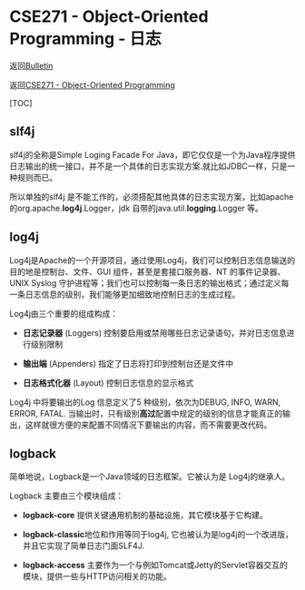 # CSE271 - Object-Oriented Programming - 日志

返回[Bulletin](./bulletin.md)

返回[CSE271 - Object-Oriented Programming](./cse271.md)

[TOC]

## slf4j

slf4j的全称是Simple Loging Facade For Java，即它仅仅是一个为Java程序提供日志输出的统一接口，并不是一个具体的日志实现方案.就比如JDBC一样，只是一种规则而已。

所以单独的slf4j 是不能工作的，必须搭配其他具体的日志实现方案，比如apache 的org.apache.**log4j**.Logger，jdk 自带的java.util.**logging**.Logger 等。

## log4j

Log4j是Apache的一个开源项目，通过使用Log4j，我们可以控制日志信息输送的目的地是控制台、文件、GUI 组件，甚至是套接口服务器、NT 的事件记录器、UNIX Syslog 守护进程等；我们也可以控制每一条日志的输出格式；通过定义每一条日志信息的级别，我们能够更加细致地控制日志的生成过程。

Log4j由三个重要的组成构成：

- **日志记录器** (Loggers) 控制要启用或禁用哪些日志记录语句，并对日志信息进行级别限制

- **输出端** (Appenders) 指定了日志将打印到控制台还是文件中

- **日志格式化器** (Layout) 控制日志信息的显示格式

Log4j 中将要输出的Log 信息定义了5 种级别，依次为DEBUG, INFO, WARN, ERROR, FATAL. 当输出时，只有级别**高过**配置中规定的级别的信息才能真正的输出，这样就很方便的来配置不同情况下要输出的内容，而不需要更改代码。

## logback

简单地说，Logback是一个Java领域的日志框架。它被认为是 Log4j的继承人。

Logback 主要由三个模块组成：

- **logback-core** 提供关键通用机制的基础设施，其它模块基于它构建。

- **logback-classic**地位和作用等同于log4j, 它也被认为是log4j的一个改进版，并且它实现了简单日志门面SLF4J.

- **logback-access** 主要作为一个与例如Tomcat或Jetty的Servlet容器交互的模块，提供一些与HTTP访问相关的功能。

